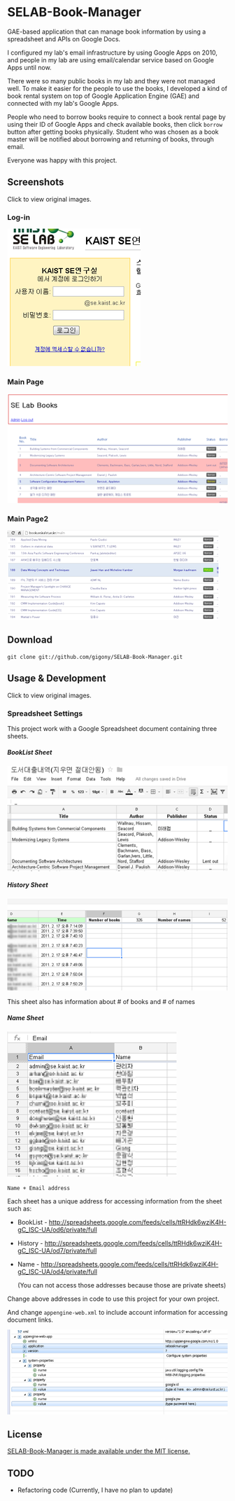 SELAB-Book-Manager
==================

GAE-based application that can manage book information by using  a spreadsheet and APIs on Google Docs.

I configured my lab's email infrastructure by using Google Apps on 2010, 
and people in my lab are using email/calendar service based on Google Apps until now.

There were so many public books in my lab and they were not managed well.
To make it easier for the people to use the books, I developed a kind of book rental system on top of Google Application Engine (GAE)
and connected with my lab's Google Apps.

People who need to borrow books require to connect a book rental page by using their ID of Google Apps and 
check available books, then click `borrow` button after getting books physically. 
Student who was chosen as a book master will be notified about borrowing and returning of books, through email.

Everyone was happy with this project.

Screenshots
-----------------
Click to view original images.
### Log-in
[![Login](https://github.com/gigony/SELAB-Book-Manager/raw/master/Screenshots/Login_th.png)](https://github.com/gigony/SELAB-Book-Manager/raw/master/Screenshots/Login.png)

### Main Page
[![MainPage](https://github.com/gigony/SELAB-Book-Manager/raw/master/Screenshots/MainPage_th.png)](https://github.com/gigony/SELAB-Book-Manager/raw/master/Screenshots/MainPage.png)

### Main Page2
[![MainPage2](https://github.com/gigony/SELAB-Book-Manager/raw/master/Screenshots/MainPage2_th.png)](https://github.com/gigony/SELAB-Book-Manager/raw/master/Screenshots/MainPage2.png)

Download
--------

`git clone git://github.com/gigony/SELAB-Book-Manager.git`

Usage & Development
-------------------
Click to view original images.

### Spreadsheet Settings
This project work with a Google Spreadsheet document containing three sheets.


##### BookList Sheet
[![SpreadSheet1](https://github.com/gigony/SELAB-Book-Manager/raw/master/Screenshots/SpreadSheet1_th.png)](https://github.com/gigony/SELAB-Book-Manager/raw/master/Screenshots/SpreadSheet1.png)


##### History Sheet
[![SpreadSheet2](https://github.com/gigony/SELAB-Book-Manager/raw/master/Screenshots/SpreadSheet2_th.png)](https://github.com/gigony/SELAB-Book-Manager/raw/master/Screenshots/SpreadSheet2.png)

This sheet also has information about \# of books and \# of names


##### Name Sheet 
[![SpreadSheet3](https://github.com/gigony/SELAB-Book-Manager/raw/master/Screenshots/SpreadSheet3_th.png)](https://github.com/gigony/SELAB-Book-Manager/raw/master/Screenshots/SpreadSheet3.png)

`Name + Email address`


Each sheet has a unique address for accessing information from the sheet such as: 
  * BookList - http://spreadsheets.google.com/feeds/cells/ttRHdk6wziK4H-gC_ISC-UA/od6/private/full
  * History - http://spreadsheets.google.com/feeds/cells/ttRHdk6wziK4H-gC_ISC-UA/od7/private/full
  * Name - http://spreadsheets.google.com/feeds/cells/ttRHdk6wziK4H-gC_ISC-UA/od4/private/full

    (You can not access those addresses because those are private sheets)

Change above addresses in code to use this project for your own project.

And change `appengine-web.xml` to include account information for accessing document links.

[![Configuration](https://github.com/gigony/SELAB-Book-Manager/raw/master/Screenshots/Configuration_th.png)](https://github.com/gigony/SELAB-Book-Manager/raw/master/Screenshots/Configuration.png)



License
-------
[SELAB-Book-Manager is made available under the MIT license.](http://gigony.mit-license.org/2010)




TODO
----
  * Refactoring code (Currently, I have no plan to update)

